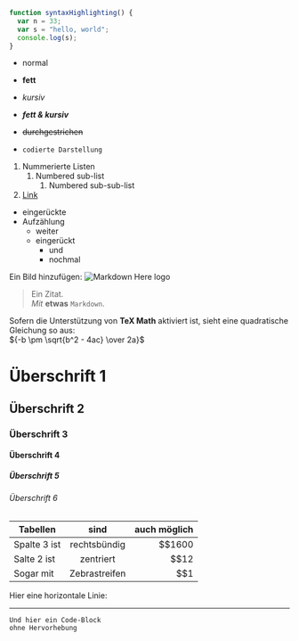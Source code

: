 ```javascript
function syntaxHighlighting() {
  var n = 33;
  var s = "hello, world";
  console.log(s);
}
```


- normal
+ **fett**
* *kursiv*
- ***fett & kursiv***
+ ~~durchgestrichen~~
- `codierte Darstellung`


1. Nummerierte Listen
   1. Numbered sub-list
      1. Numbered sub-sub-list
2. [Link](https://www.google.com)
- eingerückte
- Aufzählung
  - weiter
  - eingerückt
    - und
    - nochmal


Ein Bild hinzufügen: ![Markdown Here logo](/images/icon24.png)


> Ein Zitat.  
> *Mit* **etwas** `Markdown`.


Sofern die Unterstützung von **TeX Math** aktiviert ist, sieht eine quadratische Gleichung so aus:  
${-b \pm \sqrt{b^2 - 4ac} \over 2a}$


# Überschrift 1
## Überschrift 2
### Überschrift 3
#### Überschrift 4
##### Überschrift 5
###### Überschrift 6
  

| Tabellen | sind | auch möglich |
| ------------- |:-------------:| -----:|
| Spalte 3 ist | rechtsbündig  | $$1600 |
| Salte 2 ist | zentriert | $$12 |
| Sogar mit | Zebrastreifen | $$1 |


Hier eine horizontale Linie:

---


```
Und hier ein Code-Block
ohne Hervorhebung
```
